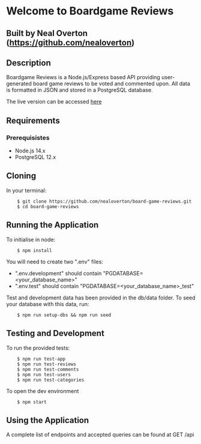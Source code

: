 # Welcome to Boardgame Reviews

## Built by Neal Overton (https://github.com/nealoverton)

## Description

Boardgame Reviews is a Node.js/Express based API providing user-generated board game reviews to be voted and commented upon. All data is formatted in JSON and stored in a PostgreSQL database.

The live version can be accessed [here](https://boardgame-reviews.herokuapp.com/)

## Requirements

### Prerequisistes

- Node.js 14.x
- PostgreSQL 12.x

## Cloning

In your terminal:

        $ git clone https://github.com/nealoverton/board-game-reviews.git
        $ cd board-game-reviews

## Running the Application

To initialise in node:

        $ npm install

You will need to create two ".env" files:

- ".env.development" should contain "PGDATABASE=<your_database_name>"
- ".env.test" should contain "PGDATABASE=<your_database_name>\_test"

Test and development data has been provided in the db/data folder. To seed your database with this data, run:

        $ npm run setup-dbs && npm run seed

## Testing and Development

To run the provided tests:

        $ npm run test-app
        $ npm run test-reviews
        $ npm run test-comments
        $ npm run test-users
        $ npm run test-categories

To open the dev environment

        $ npm start

## Using the Application

A complete list of endpoints and accepted queries can be found at GET /api
